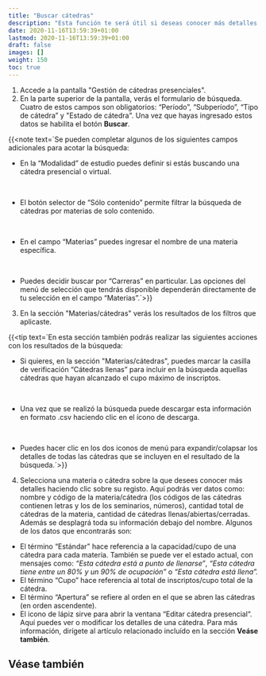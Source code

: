 ```yaml
---
title: "Buscar cátedras"
description: "Esta función te será útil si deseas conocer más detalles sobre los seminarios y cátedras creados en el sistema y si quieres buscar aquellas cátedras/seminarios cuya información o encuentros deseas editar."
date: 2020-11-16T13:59:39+01:00
lastmod: 2020-11-16T13:59:39+01:00
draft: false
images: []
weight: 150
toc: true
---
```


1. Accede a la pantalla "Gestión de cátedras presenciales". 
1. En la parte superior de la pantalla, verás el formulario de búsqueda. Cuatro de estos campos son obligatorios: “Período”, “Subperíodo”, “Tipo de cátedra” y "Estado de cátedra". Una vez que hayas ingresado estos datos se habilita el botón **Buscar**.

{{<note text=`Se pueden completar algunos de los siguientes campos adicionales para acotar la búsqueda:
<br>

- En la “Modalidad” de estudio puedes definir si estás buscando una cátedra presencial o virtual.
<br>

- El botón selector de “Sólo contenido” permite filtrar la búsqueda de cátedras por materias de solo contenido.
<br>

- En el campo “Materias” puedes ingresar el nombre de una materia específica.
<br>

- Puedes decidir buscar por “Carreras” en particular. Las opciones del menú de selección que tendrás disponible dependerán directamente de tu selección en el campo “Materias”.´>}}

3. En la sección "Materias/cátedras" verás los resultados de los filtros que aplicaste.

{{<tip text=`En esta sección también podrás realizar las siguientes acciones con los resultados de la búsqueda:
<br>

- Si quieres, en la sección "Materias/cátedras", puedes marcar la casilla de verificación “Cátedras llenas” para incluir en la búsqueda aquellas cátedras que hayan alcanzado el cupo máximo de inscriptos.
<br>

- Una vez que se realizó la búsqueda puede descargar esta información en formato .csv haciendo clic en el ícono de descarga.
<br>

- Puedes hacer clic en los dos iconos de menú para expandir/colapsar los detalles de todas las cátedras que se incluyen en el resultado de la búsqueda.´>}}

4. Selecciona una materia o cátedra sobre la que desees conocer más detalles haciendo clic sobre su registo. Aquí podrás ver datos como: nombre y código de la materia/cátedra (los códigos de las cátedras contienen letras y los de los seminarios, números), cantidad total de cátedras de la materia, cantidad de cátedras llenas/abiertas/cerradas. Además se desplagrá toda su información debajo del nombre. Algunos de los datos que encontrarás son:

- El término “Estándar” hace referencia a la capacidad/cupo de una cátedra para cada materia. También se puede ver el estado actual, con mensajes como: _“Esta cátedra está a punto de llenarse”_, _“Esta cátedra tiene entre un 80% y un 90% de ocupación”_ o _“Esta cátedra está llena”._
- El término “Cupo” hace referencia al total de inscriptos/cupo total de la cátedra. 
- El término “Apertura” se refiere al orden en el que se abren las cátedras (en orden ascendente). 
- El icono de lápiz sirve para abrir la ventana “Editar cátedra presencial“. Aquí puedes ver o modificar los detalles de una cátedra. Para más información, dirígete al artículo relacionado incluído en la sección **Veáse también**.

## Véase también

<!-- {{< link text="Editar cátedras" to="editar-catedras" >}} -->
<br/>
<!-- {{< link text="Abrir cátedras" to="abrir-catedras" >}} -->